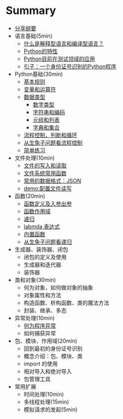 # Summary

* [分享纲要](README.md)
* 语言基础(5min)
    * [什么是解释型语言和编译型语言？](./docs/语言基础/什么是解释性语言和编译型语言.md)
    * [Python的特性](./docs/语言基础/Python的特性.md)
    * [Python目前在测试领域的应用](./docs/语言基础/Python在测试领域的应用.md)
    * [引子：一个身份证号识别的Python程序](./docs/语言基础/一个身份证号识别的Python程序.md)
* Python基础(30min)
    * [基本规则](./docs/Python基础/基本规则.md)
    * [变量和运算符](./docs/Python基础/变量和运算符.md)
    * [数据类型](./docs/Python基础/数据类型/README.md)
        * [数字类型](./docs/Python基础/数据类型/数字类型.md)
        * [字符串和编码](./docs/Python基础//数据类型/字符串和编码.md)
        * [元组和列表](./docs/Python基础//数据类型/元组和列表.md)
        * [字典和集合](./docs/Python基础//数据类型/字典和集合.md)
    * [流程控制，判断和循环](./docs/Python基础/流程控制.md)
    * [从生兔子问题看流程控制](./docs/Python基础/生兔子问题.md)
    * [简单练习](./docs/Python基础/简单练习.md)
* 文件处理(10min)
    * [文件的写入和读取](./docs/文件处理/文件的写入和读取.md)
    * [文件系统常用函数](./docs/文件处理/文件系统常用函数.md)
    * [常用的数据格式：JSON](./docs/文件处理/常用的数据格式.md)
    * [demo:配置文件读写](./docs/文件处理/配置文件读写.md)
* 函数(20min)
    * [函数定义及入参出参](./docs/函数/函数定义及入参出参.md)
    * [函数作用域](./docs/函数/函数作用域.md)
    * [递归](./docs/函数/递归.md)
    * [labmda 表达式](./docs/函数/lambda表达式.md)
    * [内置函数](./docs/函数/内置函数.md)
    * [从生兔子问题看递归](./docs/函数/从生兔子问题看递归.md)
* 生成器、装饰器、闭包
    * 闭包的定义及使用
    * 生成器和迭代器
    * 装饰器
* 类和对象(30min)
    * 何为对象，如何做对象的抽象
    * 对象属性和方法
    * 构造函数、析构函数、类的魔法方法
    * 封装、继承、多态
* 异常处理(10min)
    * [何为程序异常](./docs/异常处理/何为异常处理.md)
    * 如何捕获异常
* 包、模块、作用域(20min)
    * 回到最初的身份证号识别
    * 概念介绍：包、模块、类
    * import 的使用
    * 相对导入和绝对导入
    * 包管理工具
* 常用扩展
    * 时间处理(10min)
    * 多线程处理(15min)
    * 模拟请求的发起(5min)
